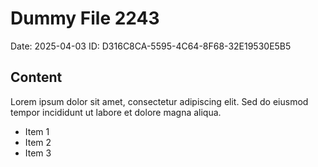# Dummy File 2243

Date: 2025-04-03
ID: D316C8CA-5595-4C64-8F68-32E19530E5B5

## Content

Lorem ipsum dolor sit amet, consectetur adipiscing elit.
Sed do eiusmod tempor incididunt ut labore et dolore magna aliqua.

* Item 1
* Item 2
* Item 3
